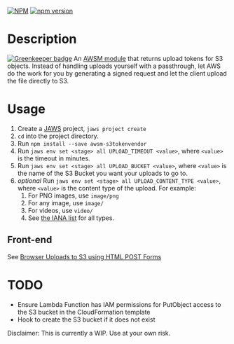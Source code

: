 [![NPM](https://nodei.co/npm/awsm-s3tokenvendor.png?mini=true)](https://nodei.co/npm/awsm-s3tokenvendor/)
[![npm version](https://badge.fury.io/js/awsm-s3tokenvendor.svg)](https://badge.fury.io/js/awsm-s3tokenvendor)

# Description

[![Greenkeeper badge](https://badges.greenkeeper.io/binoculars/awsm-s3tokenvendor.svg)](https://greenkeeper.io/)
An [AWSM module](/awsm-org/awsm) that returns upload tokens for S3 objects. Instead of handling uploads yourself with a passthrough, let AWS do the work for you by generating a signed request and let the client upload the file directly to S3.

# Usage
1. Create a [JAWS](/jaws-framework/jaws) project, `jaws project create`
1. `cd` into the project directory.
1. Run `npm install --save awsm-s3tokenvendor`
1. Run `jaws env set <stage> all UPLOAD_TIMEOUT <value>`, where `<value>` is the timeout in minutes.
1. Run `jaws env set <stage> all UPLOAD_BUCKET <value>`, where `<value>` is the name of the S3 Bucket you want your uploads to go to.
1. *optional* Run `jaws env set <stage> all UPLOAD_CONTENT_TYPE <value>`, where `<value>` is the content type of the upload. For example:
	1. For PNG images, use `image/png`
	1. For any image, use `image/`
	1. For videos, use `video/`
	1. See [the IANA list](http://www.iana.org/assignments/media-types/media-types.xhtml) for all types.

## Front-end
See [Browser Uploads to S3 using HTML POST Forms](https://aws.amazon.com/items/1434)

# TODO
- Ensure Lambda Function has IAM permissions for PutObject access to the S3 bucket in the CloudFormation template
- Hook to create the S3 bucket if it does not exist

Disclaimer: This is currently a WIP. Use at your own risk.